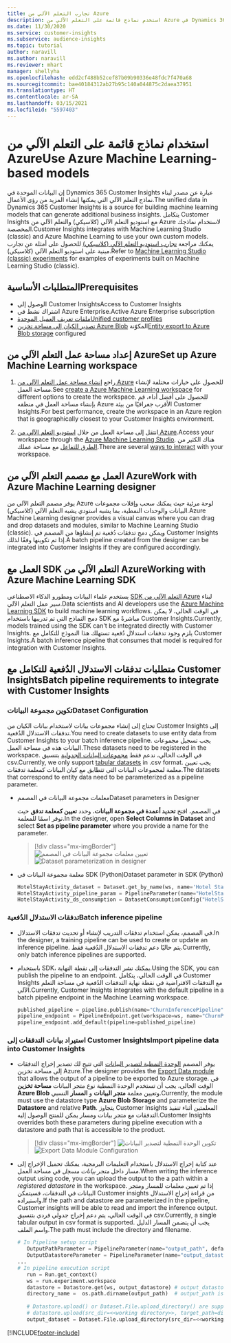 ```yaml
---
title: تجارب التعلم الآلي من Azure
description: استخدم نماذج قائمة على التعلم الآلي من Azure في Dynamics 365 Customer Insights.
ms.date: 11/30/2020
ms.service: customer-insights
ms.subservice: audience-insights
ms.topic: tutorial
author: naravill
ms.author: naravill
ms.reviewer: mhart
manager: shellyha
ms.openlocfilehash: edd2cf488b52cef87b09b90336e48fdc7f470a68
ms.sourcegitcommit: bae40184312ab27b95c140a044875c2daea37951
ms.translationtype: HT
ms.contentlocale: ar-SA
ms.lasthandoff: 03/15/2021
ms.locfileid: "5597403"
---
```

# <a name="use-azure-machine-learning-based-models"></a><span data-ttu-id="f92a1-103">استخدام نماذج قائمة على التعلم الآلي من Azure</span><span class="sxs-lookup"><span data-stu-id="f92a1-103">Use Azure Machine Learning-based models</span></span>

<span data-ttu-id="f92a1-104">إن البيانات الموحدة في Dynamics 365 Customer Insights عبارة عن مصدر لبناء نماذج التعلم الآلي التي يمكنها إنشاء المزيد من رؤى الأعمال.</span><span class="sxs-lookup"><span data-stu-id="f92a1-104">The unified data in Dynamics 365 Customer Insights is a source for building machine learning models that can generate additional business insights.</span></span> <span data-ttu-id="f92a1-105">يتكامل Customer Insights مع استوديو التعلم الآلي (كلاسيكي) والتعلم الآلي من Azure لاستخدام نماذجك المخصصة.</span><span class="sxs-lookup"><span data-stu-id="f92a1-105">Customer Insights integrates with Machine Learning Studio (classic) and Azure Machine Learning to use your own custom models.</span></span> <span data-ttu-id="f92a1-106">يمكنك مراجعة [تجارب استوديو التعلم الآلي (كلاسيكي)‬](machine-learning-studio-experiments.md) للحصول على أمثلة عن تجارب مبنية على استوديو التعلم الآلي (كلاسيكي)‬.</span><span class="sxs-lookup"><span data-stu-id="f92a1-106">Refer to [Machine Learning Studio (classic) experiments](machine-learning-studio-experiments.md) for examples of experiments built on Machine Learning Studio (classic).</span></span> 

## <a name="prerequisites"></a><span data-ttu-id="f92a1-107">المتطلبات الأساسية</span><span class="sxs-lookup"><span data-stu-id="f92a1-107">Prerequisites</span></span>

- <span data-ttu-id="f92a1-108">الوصول إلى Customer Insights</span><span class="sxs-lookup"><span data-stu-id="f92a1-108">Access to Customer Insights</span></span>
- <span data-ttu-id="f92a1-109">اشتراك نشط في Azure Enterprise.</span><span class="sxs-lookup"><span data-stu-id="f92a1-109">Active Azure Enterprise subscription</span></span>
- [<span data-ttu-id="f92a1-110">ملفات تعريف العميل الموحدة</span><span class="sxs-lookup"><span data-stu-id="f92a1-110">Unified customer profiles</span></span>](data-unification.md)
- <span data-ttu-id="f92a1-111">[تصدير الكيان إلى مساحة تخزين Azure Blob](export-azure-blob-storage.md) المكوّنة</span><span class="sxs-lookup"><span data-stu-id="f92a1-111">[Entity export to Azure Blob storage](export-azure-blob-storage.md) configured</span></span>

## <a name="set-up-azure-machine-learning-workspace"></a><span data-ttu-id="f92a1-112">إعداد مساحة عمل التعلم الآلي من Azure‬</span><span class="sxs-lookup"><span data-stu-id="f92a1-112">Set up Azure Machine Learning workspace</span></span>

1. <span data-ttu-id="f92a1-113">راجع [إنشاء مساحة عمل التعلم الآلي من Azure](/azure/machine-learning/concept-workspace#-create-a-workspace) للحصول على خيارات مختلفة لإنشاء مساحة العمل.</span><span class="sxs-lookup"><span data-stu-id="f92a1-113">See [create a Azure Machine Learning workspace](/azure/machine-learning/concept-workspace#-create-a-workspace) for different options to create the workspace.</span></span> <span data-ttu-id="f92a1-114">للحصول على أفضل أداء، قم بإنشاء مساحة العمل في منطقه Azure الأقرب جغرافيًا من بيئة Customer Insights.</span><span class="sxs-lookup"><span data-stu-id="f92a1-114">For best performance, create the workspace in an Azure region that is geographically closest to your Customer Insights environment.</span></span>

1. <span data-ttu-id="f92a1-115">انتقل إلى مساحة العمل من خلال [استوديو التعلم الآلي من Azure](https://ml.azure.com/).</span><span class="sxs-lookup"><span data-stu-id="f92a1-115">Access your workspace through the [Azure Machine Learning Studio](https://ml.azure.com/).</span></span> <span data-ttu-id="f92a1-116">هناك الكثير من [الطرق للتفاعل](/azure/machine-learning/concept-workspace#tools-for-workspace-interaction) مع مساحة عملك.</span><span class="sxs-lookup"><span data-stu-id="f92a1-116">There are several [ways to interact](/azure/machine-learning/concept-workspace#tools-for-workspace-interaction) with your workspace.</span></span>

## <a name="work-with-azure-machine-learning-designer"></a><span data-ttu-id="f92a1-117">العمل مع مصمم التعلم الآلي من Azure</span><span class="sxs-lookup"><span data-stu-id="f92a1-117">Work with Azure Machine Learning designer</span></span>

<span data-ttu-id="f92a1-118">يوفر مصمم التعلم الآلي من Azure لوحة مرئية حيث يمكنك سحب وإفلات مجموعات البيانات والوحدات النمطية، بما يشبه استودي يشبه التعلم الآلي (كلاسيكي).</span><span class="sxs-lookup"><span data-stu-id="f92a1-118">Azure Machine Learning designer provides a visual canvas where you can drag and drop datasets and modules, similar to Machine Learning Studio (classic).</span></span> <span data-ttu-id="f92a1-119">ويمكن دمج تدفقات دُفعية تم إنشاؤها من المصمم في Customer Insights إذا تم تكوينها وفقًا لذلك.</span><span class="sxs-lookup"><span data-stu-id="f92a1-119">A batch pipeline created from the designer can be integrated into Customer Insights if they are configured accordingly.</span></span> 
   
## <a name="working-with-azure-machine-learning-sdk"></a><span data-ttu-id="f92a1-120">العمل مع SDK التعلم الآلي من Azure</span><span class="sxs-lookup"><span data-stu-id="f92a1-120">Working with Azure Machine Learning SDK</span></span>

<span data-ttu-id="f92a1-121">يستخدم علماء البيانات ومطورو الذكاء الاصطناعي [SDK‏‎ التعلم الآلي من Azure](/python/api/overview/azure/ml/?preserve-view=true&view=azure-ml-py) لبناء سير عمل التعلم الآلي.</span><span class="sxs-lookup"><span data-stu-id="f92a1-121">Data scientists and AI developers use the [Azure Machine Learning SDK](/python/api/overview/azure/ml/?preserve-view=true&view=azure-ml-py) to build machine learning workflows.</span></span> <span data-ttu-id="f92a1-122">في الوقت الحالي، لا يمكن دمج النماذج التي تم تدريبها باستخدام SDK مباشرةً مع Customer Insights.</span><span class="sxs-lookup"><span data-stu-id="f92a1-122">Currently, models trained using the SDK can't be integrated directly with Customer Insights.</span></span> <span data-ttu-id="f92a1-123">يلزم وجود تدفقات استدلال دُفعية تستهلك هذا النموذج للتكامل مع Customer Insights.</span><span class="sxs-lookup"><span data-stu-id="f92a1-123">A batch inference pipeline that consumes that model is required for integration with Customer Insights.</span></span>

## <a name="batch-pipeline-requirements-to-integrate-with-customer-insights"></a><span data-ttu-id="f92a1-124">متطلبات تدفقات الاستدلال الدُفعية للتكامل مع Customer Insights</span><span class="sxs-lookup"><span data-stu-id="f92a1-124">Batch pipeline requirements to integrate with Customer Insights</span></span>

### <a name="dataset-configuration"></a><span data-ttu-id="f92a1-125">تكوين مجموعة البيانات</span><span class="sxs-lookup"><span data-stu-id="f92a1-125">Dataset Configuration</span></span>

<span data-ttu-id="f92a1-126">تحتاج إلى إنشاء مجموعات بيانات لاستخدام بيانات الكيان من Customer Insights إلى تدفقات الاستدلال الدُفعية.</span><span class="sxs-lookup"><span data-stu-id="f92a1-126">You need to create datasets to use entity data from Customer Insights to your batch inference pipeline.</span></span> <span data-ttu-id="f92a1-127">يجب تسجيل مجموعات البيانات هذه في مساحة العمل.</span><span class="sxs-lookup"><span data-stu-id="f92a1-127">These datasets need to be registered in the workspace.</span></span> <span data-ttu-id="f92a1-128">في الوقت الحالي، ندعم فقط [مجموعات البيانات الجدولية](/azure/machine-learning/how-to-create-register-datasets#tabulardataset) بتنسيق csv.</span><span class="sxs-lookup"><span data-stu-id="f92a1-128">Currently, we only support [tabular datasets](/azure/machine-learning/how-to-create-register-datasets#tabulardataset) in .csv format.</span></span> <span data-ttu-id="f92a1-129">يجب تعيين معلمة لمجموعات البيانات التي تتطابق مع كيان البيانات كمعلمة تدفقات.</span><span class="sxs-lookup"><span data-stu-id="f92a1-129">The datasets that correspond to entity data need to be parameterized as a pipeline parameter.</span></span>
   
* <span data-ttu-id="f92a1-130">معلمات مجموعة البيانات في المصمم</span><span class="sxs-lookup"><span data-stu-id="f92a1-130">Dataset parameters in Designer</span></span>
   
     <span data-ttu-id="f92a1-131">في المصمم، افتح **تحديد أعمدة في مجموعة البيانات**، وحدد **تعيين كمعلمة تدفق** حيث توفر اسمًا للمعلمة.</span><span class="sxs-lookup"><span data-stu-id="f92a1-131">In the designer, open **Select Columns in Dataset** and select **Set as pipeline parameter** where you provide a name for the parameter.</span></span>

     > [!div class="mx-imgBorder"]
     > <span data-ttu-id="f92a1-132">![تعيين معلمات مجموعة البيانات في المصمم](media/intelligence-designer-dataset-parameters.png "تعيين معلمات مجموعة البيانات في المصمم")</span><span class="sxs-lookup"><span data-stu-id="f92a1-132">![Dataset parameterization in designer](media/intelligence-designer-dataset-parameters.png "Dataset parameterization in designer")</span></span>
   
* <span data-ttu-id="f92a1-133">معلمة مجموعة البيانات في SDK‏ (Python)</span><span class="sxs-lookup"><span data-stu-id="f92a1-133">Dataset parameter in SDK (Python)</span></span>
   
   ```python
   HotelStayActivity_dataset = Dataset.get_by_name(ws, name='Hotel Stay Activity Data')
   HotelStayActivity_pipeline_param = PipelineParameter(name="HotelStayActivity_pipeline_param", default_value=HotelStayActivity_dataset)
   HotelStayActivity_ds_consumption = DatasetConsumptionConfig("HotelStayActivity_dataset", HotelStayActivity_pipeline_param)
   ```

### <a name="batch-inference-pipeline"></a><span data-ttu-id="f92a1-134">تدفقات الاستدلال الدُفعية</span><span class="sxs-lookup"><span data-stu-id="f92a1-134">Batch inference pipeline</span></span>
  
* <span data-ttu-id="f92a1-135">في المصمم، يمكن استخدام تدفقات التدريب لإنشاء أو تحديث تدفقات الاستدلال.</span><span class="sxs-lookup"><span data-stu-id="f92a1-135">In the designer, a training pipeline can be used to create or update an inference pipeline.</span></span> <span data-ttu-id="f92a1-136">يتم حاليًا دعم تدفقات الاستدلال الدُفعية فقط.</span><span class="sxs-lookup"><span data-stu-id="f92a1-136">Currently, only batch inference pipelines are supported.</span></span>

* <span data-ttu-id="f92a1-137">باستخدام SDK، يمكنك نشر التدفقات إلى نقطة النهاية.</span><span class="sxs-lookup"><span data-stu-id="f92a1-137">Using the SDK, you can publish the pipeline to an endpoint.</span></span> <span data-ttu-id="f92a1-138">في الوقت الحالي، يتكامل Customer Insights مع التدفقات الافتراضية في نقطة نهاية التدفقات الدُفعية في مساحة التعلم الآلي.</span><span class="sxs-lookup"><span data-stu-id="f92a1-138">Currently, Customer Insights integrates with the default pipeline in a batch pipeline endpoint in the Machine Learning workspace.</span></span>
   
   ```python
   published_pipeline = pipeline.publish(name="ChurnInferencePipeline", description="Published Churn Inference pipeline")
   pipeline_endpoint = PipelineEndpoint.get(workspace=ws, name="ChurnPipelineEndpoint") 
   pipeline_endpoint.add_default(pipeline=published_pipeline)
   ```

### <a name="import-pipeline-data-into-customer-insights"></a><span data-ttu-id="f92a1-139">استيراد بيانات التدفقات إلى Customer Insights</span><span class="sxs-lookup"><span data-stu-id="f92a1-139">Import pipeline data into Customer Insights</span></span>

* <span data-ttu-id="f92a1-140">يوفر المصمم [الوحدة النمطية لتصدير البيانات](/azure/machine-learning/algorithm-module-reference/export-data) التي تتيح لك تصدير إخراج التدفقات إلى مساحة تخزين Azure.</span><span class="sxs-lookup"><span data-stu-id="f92a1-140">The designer provides the [Export Data module](/azure/machine-learning/algorithm-module-reference/export-data) that allows the output of a pipeline to be exported to Azure storage.</span></span> <span data-ttu-id="f92a1-141">في الوقت الحالي، يجب أن تستخدم الوحدة النمطية نوع متجر البيانات **مساحة تخزين Azure Blob** وتعيين معلمة **متجر البيانات** و **المسار** النسبي.</span><span class="sxs-lookup"><span data-stu-id="f92a1-141">Currently, the module must use the datastore type **Azure Blob Storage** and parameterize the **Datastore** and relative **Path**.</span></span> <span data-ttu-id="f92a1-142">يتجاوز Customer Insights المعلمتين أثناء تنفيذ التدفقات مع متجر بيانات ومسار يمكن للمنتج الوصول إليه.</span><span class="sxs-lookup"><span data-stu-id="f92a1-142">Customer Insights overrides both these parameters during pipeline execution with a datastore and path that is accessible to the product.</span></span>
   > [!div class="mx-imgBorder"]
   > <span data-ttu-id="f92a1-143">![تكوين الوحدة النمطية لتصدير البيانات](media/intelligence-designer-importdata.png "تكوين الوحدة النمطية لتصدير البيانات")</span><span class="sxs-lookup"><span data-stu-id="f92a1-143">![Export Data Module Configuration](media/intelligence-designer-importdata.png "Export Data Module Configuration")</span></span>
   
* <span data-ttu-id="f92a1-144">عند كتابة إخراج الاستدلال باستخدام التعليمات البرمجية، يمكنك تحميل الإخراج إلى مسار داخل *متجر بيانات مسجل* في مساحة العمل.</span><span class="sxs-lookup"><span data-stu-id="f92a1-144">When writing the inference output using code, you can upload the output to the a path within a *registered datastore* in the workspace.</span></span> <span data-ttu-id="f92a1-145">إذا تم تعيين معلمات للمسار ومتجر البيانات في التدفقات، فسيتمكن Customer insights من قراءة إخراج الاستدلال واستيراده.</span><span class="sxs-lookup"><span data-stu-id="f92a1-145">If the path and datastore are parameterized in the pipeline, Customer insights will be able to read and import the inference output.</span></span> <span data-ttu-id="f92a1-146">في الوقت الحالي، يتم دعم إخراج جدولي فردي بتنسيق csv.</span><span class="sxs-lookup"><span data-stu-id="f92a1-146">Currently, a single tabular output in csv format is supported.</span></span> <span data-ttu-id="f92a1-147">يجب أن يتضمن المسار الدليل واسم الملف.</span><span class="sxs-lookup"><span data-stu-id="f92a1-147">The path must include the directory and filename.</span></span>

   ```python
   # In Pipeline setup script
      OutputPathParameter = PipelineParameter(name="output_path", default_value="HotelChurnOutput/HotelChurnOutput.csv")
      OutputDatastoreParameter = PipelineParameter(name="output_datastore", default_value="workspaceblobstore")
   ...
   # In pipeline execution script
      run = Run.get_context()
      ws = run.experiment.workspace
      datastore = Datastore.get(ws, output_datastore) # output_datastore is parameterized
      directory_name =  os.path.dirname(output_path)  # output_path is parameterized.
      
      # Datastore.upload() or Dataset.File.upload_directory() are supported methods to uplaod the data
      # datastore.upload(src_dir=<<working directory>>, target_path=directory_name, overwrite=False, show_progress=True)
      output_dataset = Dataset.File.upload_directory(src_dir=<<working directory>>, target = (datastore, directory_name)) # Remove trailing "/" from directory_name
   ```


[!INCLUDE[footer-include](../includes/footer-banner.md)]